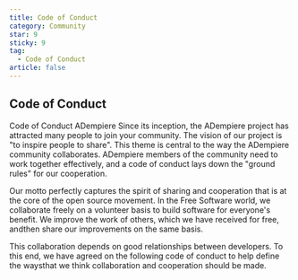 ```yaml
---
title: Code of Conduct
category: Community
star: 9
sticky: 9
tag:
  - Code of Conduct
article: false
---
```


## Code of Conduct

Code of Conduct ADempiere Since its inception, the ADempiere project has attracted many people to join your community. The vision of our project is "to inspire people to share". This theme is central to the way the ADempiere community collaborates. ADempiere members of the community need to work together effectively, and a code of conduct lays down the "ground rules" for our cooperation.

Our motto perfectly captures the spirit of sharing and cooperation that is at the core of the open source movement. In the Free Software world, we collaborate freely on a volunteer basis to build software for everyone's benefit. We improve the work of others, which we have received for free, andthen share our improvements on the same basis.

This collaboration depends on good relationships between developers. To this end, we have agreed on the following code of conduct to help define the waysthat we think collaboration and cooperation should be made.
